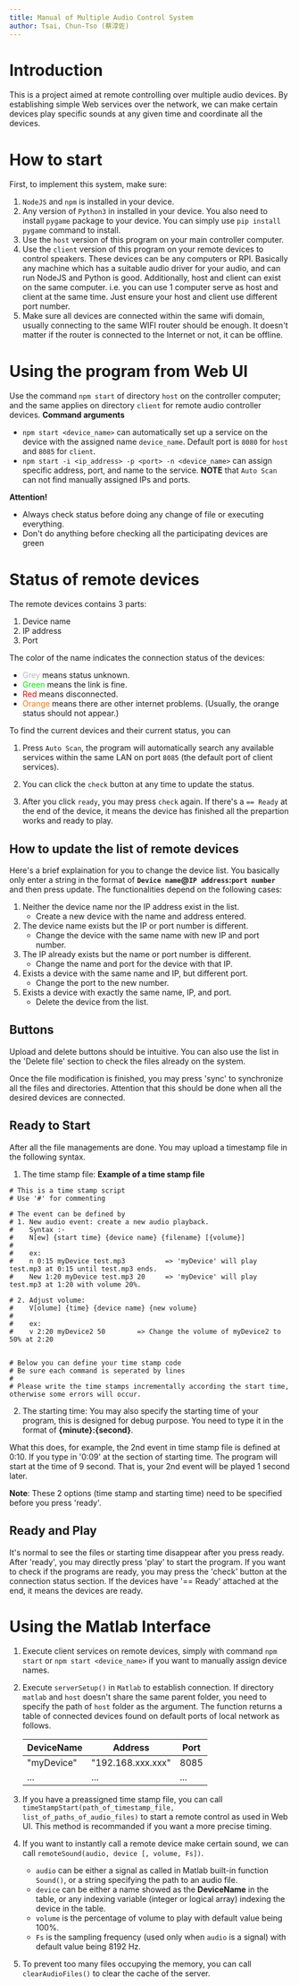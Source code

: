 ```yaml
---
title: Manual of Multiple Audio Control System
author: Tsai, Chun-Tso (蔡淳佐)
---
```

# Introduction
This is a project aimed at remote controlling over multiple audio devices. By establishing simple Web services over the network, we can make certain devices play specific sounds at any given time and coordinate all the devices.

# How to start
First, to implement this system, make sure:
1. `NodeJS` and `npm` is installed in your device.
2. Any version of `Python3` in installed in your device.
    You also need to install `pygame` package to your device. You can simply use `pip install pygame` command to install.
3. Use the `host` version of this program on your main controller computer.
4. Use the `client` version of this program on your remote devices to control speakers. These devices can be any computers or RPI. Basically any machine which has a suitable audio driver for your audio, and can run NodeJS and Python is good.
    Additionally, host and client can exist on the same computer. i.e. you can use 1 computer serve as host and client at the same time. Just ensure your host and client use different port number.
6. Make sure all devices are connected within the same wifi domain, usually connecting to the same WIFI router should be enough. It doesn't matter if the router is connected to the Internet or not, it can be offline.


# Using the program from Web UI
Use the command `npm start` of directory `host` on the controller computer; and the same applies on directory `client` for remote audio controller devices.
__Command arguments__
- `npm start <device_name>` can automatically set up a service on the device with the assigned name `device_name`. Default port is `8080` for `host` and `8085` for `client`.
- `npm start -i <ip_address> -p <port> -n <device_name>` can assign specific address, port, and name to the service. __NOTE__ that `Auto Scan` can not find manually assigned IPs and ports.

__Attention!__
- Always check status before doing any change of file or executing everything.
- Don't do anything before checking all the participating devices are green

# Status of remote devices
The remote devices contains 3 parts:
1. Device name
2. IP address
3. Port

The color of the name indicates the connection status of the devices:
* <font color="#BABABA">Grey</font>   means status unknown.
* <font color="#00EA0B">Green</font>  means the link is fine.
* <font color="#EA0000">Red</font>    means disconnected.
* <font color="#F17800">Orange</font> means there are other internet problems. (Usually, the orange status should not appear.)

To find the current devices and their current status, you can
1. Press `Auto Scan`, the program will automatically search any available services within the same LAN on port `8085` (the default port of client services).

2. You can click the `check` button at any time to update the status.

3. After you click `ready`, you may press `check` again. If there's a `== Ready` at the end of the device, it means the device has finished all the prepartion works and ready to play.

## How to update the list of remote devices
Here's a brief explaination for you to change the device list.
You basically only enter a string in the format of **`Device name`@`IP address`:`port number`** and then press update. The functionalities depend on the following cases:
1. Neither the device name nor the IP address exist in the list.
    - Create a new device with the name and address entered.
2. The device name exists but the IP or port number is different.
    - Change the device with the same name with new IP and port number.
3. The IP already exists but the name or port number is different.
    - Change the name and port for the device with that IP.
4. Exists a device with the same name and IP, but different port.
    - Change the port to the new number.
5. Exists a device with exactly the same name, IP, and port.
    - Delete the device from the list.

## Buttons
Upload and delete buttons should be intuitive. You can also use the list in the 'Delete file' section to check the files already on the system.

Once the file modification is finished, you may press 'sync' to synchronize all the files and directories. Attention that this should be done when all the desired devices are connected.

## Ready to Start
After all the file managements are done. You may upload a timestamp file in the following syntax.

1. The time stamp file:
**Example of a time stamp file**
```
# This is a time stamp script
# Use '#' for commenting

# The event can be defined by
# 1. New audio event: create a new audio playback.
#    Syntax :-
#    N[ew] {start time} {device name} {filename} [{volume}]
#    
#    ex: 
#    n 0:15 myDevice test.mp3          => 'myDevice' will play test.mp3 at 0:15 until test.mp3 ends.
#    New 1:20 myDevice test.mp3 20     => 'myDevice' will play test.mp3 at 1:20 with volume 20%.

# 2. Adjust volume:
#    V[olume] {time} {device name} {new volume}
#    
#    ex:
#    v 2:20 myDevice2 50        => Change the volume of myDevice2 to 50% at 2:20


# Below you can define your time stamp code
# Be sure each command is seperated by lines
# 
# Please write the time stamps incrementally according the start time, otherwise some errors will occur.
```

2. The starting time:
You may also specify the starting time of your program, this is designed for debug purpose. You need to type it in the format of **{minute}:{second}**.

What this does, for example, the 2nd event in time stamp file is defined at 0:10. If you type in '0:09' at the section of starting time. The program will start at the time of 9 second. That is, your 2nd event will be played 1 second later.

**Note**: These 2 options (time stamp and starting time) need to be specified before you press 'ready'. 


## Ready and Play
It's normal to see the files or starting time disappear after you press ready. After 'ready', you may directly press 'play' to start the program. If you want to check if the programs are ready, you may press the 'check' button at the connection status section. If the devices have '== Ready' attached at the end, it means the devices are ready.



# Using the Matlab Interface
1. Execute client services on remote devices, simply with command `npm start` or `npm start <device_name>` if you want to manually assign device names.
2. Execute `serverSetup()` in `Matlab` to establish connection. If directory `matlab` and `host` doesn't share the same parent folder, you need to specify the path of `host` folder as the argument.
The function returns a table of connected devices found on default ports of local network as follows.

    | DeviceName | Address  | Port |
    |------------|----------|------|
    | "myDevice" | "192.168.xxx.xxx" | 8085 |
    | ... | ... | ...|
3. If you have a preassigned time stamp file, you can call `timeStampStart(path_of_timestamp_file, list_of_paths_of_audio_files)` to start a remote control as used in Web UI. This method is recommanded if you want a more precise timing.
4. If you want to instantly call a remote device make certain sound, we can call `remoteSound(audio, device [, volume, Fs])`. 
    - `audio` can be either a signal as called in Matlab built-in function `Sound()`, or a string specifying the path to an audio file.
    - `device` can be either a name showed as the __DeviceName__ in the table, or any indexing variable (integer or logical array) indexing the device in the table.
    - `volume` is the percentage of volume to play with default value being 100%.
    - `Fs` is the sampling frequency (used only when `audio` is a signal) with default value being 8192 Hz.
5. To prevent too many files occupying the memory, you can call `clearAudioFiles()` to clear the cache of the server.
